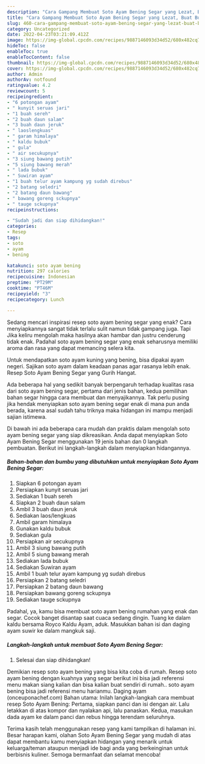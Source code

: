 ```yaml
---
description: "Cara Gampang Membuat Soto Ayam Bening Segar yang Lezat, Buat Buka Puasa Menggugah Selera"
title: "Cara Gampang Membuat Soto Ayam Bening Segar yang Lezat, Buat Buka Puasa Menggugah Selera"
slug: 460-cara-gampang-membuat-soto-ayam-bening-segar-yang-lezat-buat-buka-puasa-menggugah-selera
category: Uncategorized
date: 2022-04-23T03:21:09.412Z
image: https://img-global.cpcdn.com/recipes/9887146093d34d52/680x482cq70/soto-ayam-bening-segar-foto-resep-utama.jpg
hideToc: false
enableToc: true
enableTocContent: false
thumbnail: https://img-global.cpcdn.com/recipes/9887146093d34d52/680x482cq70/soto-ayam-bening-segar-foto-resep-utama.jpg
cover: https://img-global.cpcdn.com/recipes/9887146093d34d52/680x482cq70/soto-ayam-bening-segar-foto-resep-utama.jpg
author: Admin
authorAv: notfound
ratingvalue: 4.2
reviewcount: 5
recipeingredient:
- "6 potongan ayam"
- " kunyit seruas jari"
- "1 buah sereh"
- "2 buah daun salam"
- "3 buah daun jeruk"
- " laoslengkuas"
- " garam himalaya"
- " kaldu bubuk"
- " gula"
- " air secukupnya"
- "3 siung bawang putih"
- "5 siung bawang merah"
- " lada bubuk"
- " Suwiran ayam"
- "1 buah telur ayam kampung yg sudah direbus"
- "2 batang seledri"
- "2 batang daun bawang"
- " bawang goreng sckupnya"
- " tauge sckupnya"
recipeinstructions:

- "Sudah jadi dan siap dihidangkan!"
categories:
- Resep
tags:
- soto
- ayam
- bening

katakunci: soto ayam bening 
nutrition: 297 calories
recipecuisine: Indonesian
preptime: "PT29M"
cooktime: "PT46M"
recipeyield: "3"
recipecategory: Lunch

---
```



Sedang mencari inspirasi resep soto ayam bening segar yang enak? Cara menyiapkannya sangat tidak terlalu sulit namun tidak gampang juga. Tapi Jika keliru mengolah maka hasilnya akan hambar dan justru cenderung tidak enak. Padahal soto ayam bening segar yang enak seharusnya memiliki aroma dan rasa yang dapat memancing selera kita.


Untuk mendapatkan soto ayam kuning yang bening, bisa dipakai ayam negeri. Sajikan soto ayam dalam keadaan panas agar rasanya lebih enak. Resep Soto Ayam Bening Segar yang Gurih Hangat.

Ada beberapa hal yang sedikit banyak berpengaruh terhadap kualitas rasa dari soto ayam bening segar, pertama dari jenis bahan, kedua pemilihan bahan segar hingga cara membuat dan menyajikannya. Tak perlu pusing jika hendak menyiapkan soto ayam bening segar enak di mana pun anda berada, karena asal sudah tahu triknya maka hidangan ini mampu menjadi sajian istimewa.


Di bawah ini ada beberapa cara mudah dan praktis dalam mengolah soto ayam bening segar yang siap dikreasikan. Anda dapat menyiapkan Soto Ayam Bening Segar menggunakan 19 jenis bahan dan 0 langkah pembuatan. Berikut ini langkah-langkah dalam menyiapkan hidangannya.

<!--inarticleads1-->

##### Bahan-bahan dan bumbu yang dibutuhkan untuk menyiapkan Soto Ayam Bening Segar:

1. Siapkan 6 potongan ayam
1. Persiapkan  kunyit seruas jari
1. Sediakan 1 buah sereh
1. Siapkan 2 buah daun salam
1. Ambil 3 buah daun jeruk
1. Sediakan  laos/lengkuas
1. Ambil  garam himalaya
1. Gunakan  kaldu bubuk
1. Sediakan  gula
1. Persiapkan  air secukupnya
1. Ambil 3 siung bawang putih
1. Ambil 5 siung bawang merah
1. Sediakan  lada bubuk
1. Sediakan  Suwiran ayam
1. Ambil 1 buah telur ayam kampung yg sudah direbus
1. Persiapkan 2 batang seledri
1. Persiapkan 2 batang daun bawang
1. Persiapkan  bawang goreng sckupnya
1. Sediakan  tauge sckupnya


Padahal, ya, kamu bisa membuat soto ayam bening rumahan yang enak dan segar. Cocok banget disantap saat cuaca sedang dingin. Tuang ke dalam kaldu bersama Royco Kaldu Ayam, aduk. Masukkan bahan isi dan daging ayam suwir ke dalam mangkuk saji. 

<!--inarticleads2-->

##### Langkah-langkah untuk membuat Soto Ayam Bening Segar:


1. Selesai dan siap dihidangkan!

Demikian resep soto ayam bening yang bisa kita coba di rumah. Resep soto ayam bening dengan kuahnya yang segar berikut ini bisa jadi referensi menu makan siang kalian dan bisa kalian buat sendiri di rumah.. soto ayam bening bisa jadi referensi menu harianmu. Daging ayam (onceuponachef.com) Bahan utama: Inilah langkah-langkah cara membuat resep Soto Ayam Bening: Pertama, siapkan panci dan isi dengan air. Lalu letakkan di atas kompor dan nyalakan api, lalu panaskan. Kedua, masukan dada ayam ke dalam panci dan rebus hingga terendam seluruhnya. 

Terima kasih telah menggunakan resep yang kami tampilkan di halaman ini. Besar harapan kami, olahan Soto Ayam Bening Segar yang mudah di atas dapat membantu kamu menyiapkan hidangan yang menarik untuk keluarga/teman ataupun menjadi ide bagi anda yang berkeinginan untuk berbisnis kuliner. Semoga bermanfaat dan selamat mencoba!
